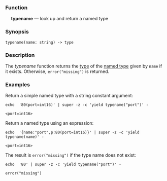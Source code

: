 ### Function

&emsp; **typename** &mdash; look up and return a named type

### Synopsis

```
typename(name: string) -> type
```

### Description

The _typename_ function returns the [type](../../formats/jsup.md#25-types) of the
[named type](../../formats/jsup.md#258-named-type) given by `name` if it exists.  Otherwise, `error("missing")` is returned.

### Examples

Return a simple named type with a string constant argument:
```mdtest-command
echo  '80(port=int16)' | super -z -c 'yield typename("port")' -
```

```mdtest-output
<port=int16>
```
Return a named type using an expression:
```mdtest-command
echo  '{name:"port",p:80(port=int16)}' | super -z -c 'yield typename(name)' -
```

```mdtest-output
<port=int16>
```
The result is `error("missing")` if the type name does not exist:
```mdtest-command
echo  '80' | super -z -c 'yield typename("port")' -
```

```mdtest-output
error("missing")
```
